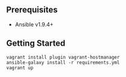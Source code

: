 
Prerequisites
-------------

  * Ansible v1.9.4+

Getting Started
---------------

```
vagrant install plugin vagrant-hostmanager
ansible-galaxy install -r requirements.yml
vagrant up
```
